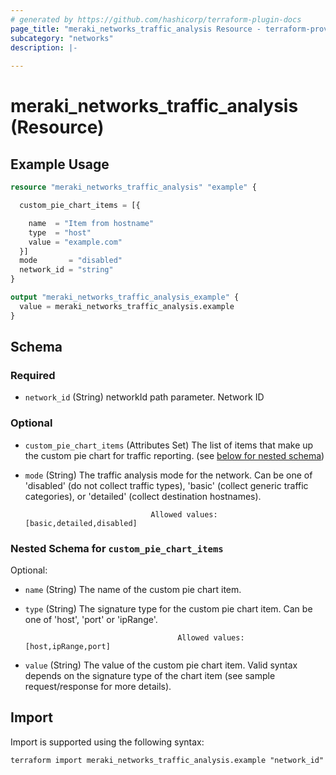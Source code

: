 ```yaml
---
# generated by https://github.com/hashicorp/terraform-plugin-docs
page_title: "meraki_networks_traffic_analysis Resource - terraform-provider-meraki"
subcategory: "networks"
description: |-
  
---
```


# meraki_networks_traffic_analysis (Resource)



## Example Usage

```terraform
resource "meraki_networks_traffic_analysis" "example" {

  custom_pie_chart_items = [{

    name  = "Item from hostname"
    type  = "host"
    value = "example.com"
  }]
  mode       = "disabled"
  network_id = "string"
}

output "meraki_networks_traffic_analysis_example" {
  value = meraki_networks_traffic_analysis.example
}
```

<!-- schema generated by tfplugindocs -->
## Schema

### Required

- `network_id` (String) networkId path parameter. Network ID

### Optional

- `custom_pie_chart_items` (Attributes Set) The list of items that make up the custom pie chart for traffic reporting. (see [below for nested schema](#nestedatt--custom_pie_chart_items))
- `mode` (String) The traffic analysis mode for the network. Can be one of 'disabled' (do not collect traffic types),
    'basic' (collect generic traffic categories), or 'detailed' (collect destination hostnames).

                                  Allowed values: [basic,detailed,disabled]

<a id="nestedatt--custom_pie_chart_items"></a>
### Nested Schema for `custom_pie_chart_items`

Optional:

- `name` (String) The name of the custom pie chart item.
- `type` (String) The signature type for the custom pie chart item. Can be one of 'host', 'port' or 'ipRange'.

                                        Allowed values: [host,ipRange,port]
- `value` (String) The value of the custom pie chart item. Valid syntax depends on the signature type of the chart item
    (see sample request/response for more details).

## Import

Import is supported using the following syntax:

```shell
terraform import meraki_networks_traffic_analysis.example "network_id"
```
